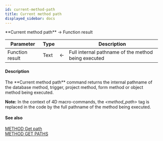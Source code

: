 ```yaml
---
id: current-method-path
title: Current method path
displayed_sidebar: docs
---
```


<!--REF #_command_.Current method path.Syntax-->**Current method path**  -> Function result<!-- END REF-->
<!--REF #_command_.Current method path.Params-->
| Parameter | Type |  | Description |
| --- | --- | --- | --- |
| Function result | Text | <- | Full internal pathname of the method being executed |

<!-- END REF-->

#### Description 

<!--REF #_command_.Current method path.Summary-->The **Current method path** command returns the internal pathname of the database method, trigger, project method, form method or object method being executed.<!-- END REF-->

**Note:** In the context of 4D macro-commands, the *<method\_path>* tag is replaced in the code by the full pathname of the method being executed. 

#### See also 

[METHOD Get path](method-get-path.md)  
[METHOD GET PATHS](method-get-paths.md)  
